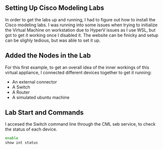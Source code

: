 ## Setting Up Cisco Modeling Labs 

In order to get the labs up and running, I had to figure out how to install the Cisco modeling labs. I was running into some issues when trying to initialize the Virtual Machine on workstation due to HyperV issues as I use WSL, but got to get it working once I disabled it. The website can be finicky and setup can be slighly tedious, but was able to set it up.

## Added the Nodes in the Lab

For this first example, to get an overall idea of the inner workings of this virtual appliance, I connected different devices together to get it running:
- An external connector
- A Switch
- A Router
- A simulated ubuntu machine


## Lab Start and Commands 

I accesed the Switch command line through the CML seb service, to check the status of each device.

```sh
enable
show int status
```
